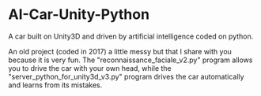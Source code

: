 # AI-Car-Unity-Python
A car built on Unity3D and driven by artificial intelligence coded on python. 

An old project (coded in 2017) a little messy but that I share with you because it is very fun.
The "reconnaissance_faciale_v2.py" program allows you to drive the car with your own head, while the "server_python_for_unity3d_v3.py" program drives the car automatically and learns from its mistakes. 
